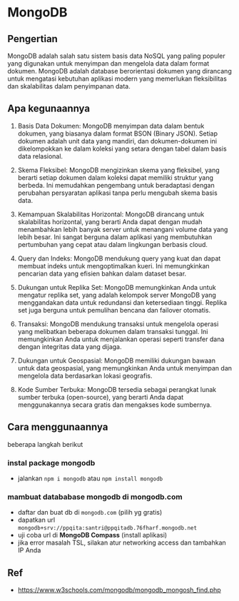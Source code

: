 
# MongoDB

## Pengertian
MongoDB adalah salah satu sistem basis data NoSQL yang paling populer yang digunakan untuk menyimpan dan mengelola data dalam format dokumen. MongoDB adalah database berorientasi dokumen yang dirancang untuk mengatasi kebutuhan aplikasi modern yang memerlukan fleksibilitas dan skalabilitas dalam penyimpanan data.

## Apa kegunaannya
1. Basis Data Dokumen: MongoDB menyimpan data dalam bentuk dokumen, yang biasanya dalam format BSON (Binary JSON). Setiap dokumen adalah unit data yang mandiri, dan dokumen-dokumen ini dikelompokkan ke dalam koleksi yang setara dengan tabel dalam basis data relasional.

2. Skema Fleksibel: MongoDB mengizinkan skema yang fleksibel, yang berarti setiap dokumen dalam koleksi dapat memiliki struktur yang berbeda. Ini memudahkan pengembang untuk beradaptasi dengan perubahan persyaratan aplikasi tanpa perlu mengubah skema basis data.

3. Kemampuan Skalabilitas Horizontal: MongoDB dirancang untuk skalabilitas horizontal, yang berarti Anda dapat dengan mudah menambahkan lebih banyak server untuk menangani volume data yang lebih besar. Ini sangat berguna dalam aplikasi yang membutuhkan pertumbuhan yang cepat atau dalam lingkungan berbasis cloud.

4. Query dan Indeks: MongoDB mendukung query yang kuat dan dapat membuat indeks untuk mengoptimalkan kueri. Ini memungkinkan pencarian data yang efisien bahkan dalam dataset besar.

5. Dukungan untuk Replika Set: MongoDB memungkinkan Anda untuk mengatur replika set, yang adalah kelompok server MongoDB yang menggandakan data untuk redundansi dan ketersediaan tinggi. Replika set juga berguna untuk pemulihan bencana dan failover otomatis.

6. Transaksi: MongoDB mendukung transaksi untuk mengelola operasi yang melibatkan beberapa dokumen dalam transaksi tunggal. Ini memungkinkan Anda untuk menjalankan operasi seperti transfer dana dengan integritas data yang dijaga.

7. Dukungan untuk Geospasial: MongoDB memiliki dukungan bawaan untuk data geospasial, yang memungkinkan Anda untuk menyimpan dan mengelola data berdasarkan lokasi geografis.

8. Kode Sumber Terbuka: MongoDB tersedia sebagai perangkat lunak sumber terbuka (open-source), yang berarti Anda dapat menggunakannya secara gratis dan mengakses kode sumbernya.

## Cara menggunaannya
beberapa langkah berikut
### instal package mongodb
- jalankan `npm i mongodb` atau `npm install mongodb`

### mambuat datababase mongodb di mongodb.com
- daftar dan buat db di `mongodb.com` (pilih yg gratis)
- dapatkan url `mongodb+srv://ppqita:santri@ppqitadb.76fharf.mongodb.net`
- uji coba url di **MongoDB Compass** (install aplikasi)
- jika error masalah TSL, silakan atur networking access dan tambahkan IP Anda

## Ref
- https://www.w3schools.com/mongodb/mongodb_mongosh_find.php

